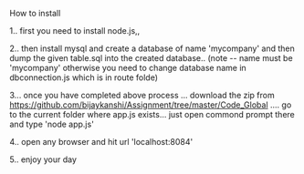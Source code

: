 How to install

1.. first you need to install node.js,,


2.. then install mysql and create a database of name 'mycompany' and then dump the given table.sql into the created
	database.. (note -- name must be 'mycompany' otherwise you need to change database name in dbconnection.js which is
	in route folde) 

3... once you have completed above process ... download the zip from https://github.com/bijaykanshi/Assignment/tree/master/Code_Global  .... go to the current folder where app.js exists...
	just open commond prompt there and type  'node app.js'

4.. open any browser and hit url 'localhost:8084'

5.. enjoy your day